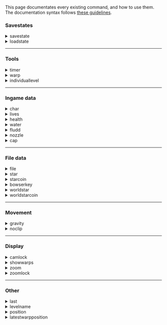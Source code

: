 This page documentates every existing command, and how to use them.
The documentation syntax follows [these guidelines](https://developers.google.com/style/code-syntax).

### Savestates

<details>
<summary>savestate</summary>

> Creates a new savestate, that can be loaded in the future using the **loadstate** command.

A savestate saves in-game data, such as the amount of health and water, current held stars and star coins, nozzles currently available, currently held nozzle, etc.

**Syntax :** savestate / ss NAME

* **NAME** : Name of the savestate.

***
</details>

<details>
<summary>loadstate</summary>

> Loads a previously created savestate.

**Syntax :** loadstate / ls NAME

* **NAME** : Name of the savestate.

</details>

***

### Tools

<details>
<summary>timer</summary>

> Manages the state of the timer.

**Syntax :** timer / t {start|stop|reset}

* **start**: Starts the timer.

* **stop**: Stops the timer.

* **reset**: Resets the timer; makes it automatically start on the next loading zone.

***
</details>


<details>
<summary>warp</summary>

> Warps the player to a specific section.

**Syntax :** warp / w NAME PLAYER_X PLAYER_Y [CAMERA_X] [CAMERA_Y]

* **NAME**: Name of that specific section. A list of the sections is available [here](https://docs.google.com/spreadsheets/d/1FLYArXZ4g_c7-L8tu4j_GyHaQ-BDFCvdqIluxmHcKkU/edit#gid=559521057).

* **coordinates**: Coordinates of the starting location of the player (4 parameters).

***
</details>

<details>
<summary>individuallevel</summary>

> Starts an individual level.

**Syntax :** individuallevel / il WORLD TYPE

* **WORLD**: Name of the world in which the individual level will be played. Can be chosen between these : bob - sl - ssl - hmc - bm - wdw - lll - ttm - ttc - rr - sotm - jrb - tidal - sots - ff - thwc - coe - mm - gos - eotmk - b1reds - b2reds - b3reds

* **TYPE**: The type of individual level that will be performed.
Can be either:
- **100 / all** : Starts a world from scratch. Collect every star and star coin from the world.
- **allstars** : Collect every star from the world.
- **allstarcoins** : Collect every star coin from the world.
- **star** : Collect one specific from the world. Number of the star has to be precised right after. Example : "il bob star 4"
- **starcoin** : Collect one specific star coin from the world. Number of the star has to be precised right after. Example : "il ssl starcoin 2"
- **nms** : Collect a certain amount of stars and star coins from the world. Example : "il ssl nms 2 1" means that you need to collect 2 stars and 1 star coin in SSL for the timer to end.


</details>

***

### Ingame data

<details>
<summary>char</summary>

> Allows to switch characters.

**Syntax** : char {mario|luigi|toggle}

The "toggle" option switches to Luigi if Mario is the current character, and vice-versa.

***
</details>



<details>
<summary>lives</summary>

> Sets a certain number of lives to the life counter.

**Syntax** : lives {NUMBER|infinite}

Writing 'lives infinite' will prevent Mario from ever game-overing.

***
</details>

<details>
<summary>health</summary>

> Sets a certain amount of health to the player. Health count goes from 0 to 8.

**Syntax :** health {refill|empty|death|number}

* **refill**: Heals the player, to the value 8.

* **empty**: Almost kills the player, to the value 1.

* **death**: Kills the player by setting health to the value 0

* **number**: Any number between 0 and 8.

***
</details>

<details>
<summary>water</summary>

> Sets a certain amount of water to the player. Water count goes from 0 to 10000.

**Syntax :** water {refill|half|empty|number}

* **refill**: Fills the water, to the value 10000.

* **half**: Half fills the water, to the value 5000.

* **empty**: Empties the water, to the value 0.

* **number**: Any number between 0 and 10000.

***
</details>

<details>
<summary>fludd</summary>

> Manages the current nozzles that the player has access to.

**Syntax :** fludd {all|H|R|T|none}

* **all**: Gives all nozzles to the player.

* **H**: Toggles the hover nozzle for the player.

* **R**: Toggles the rocket nozzle for the player.

* **T**: Toggles the turbo nozzle for the player.

* **none**: Removes every nozzle of the player.

***
</details>

<details>
<summary>nozzle</summary>

> Sets the saved nozzles in a specific world.

**Syntax :** nozzle WORLD NOZZLE {true|false}

* **WORLD**: Name of the world. Can be chosen between these : all - bob - sl - ssl - hmc - bm - wdw - lll - ttm - ttc - rr - sotm - jrb - tidal - sots - ff - thwc - coe - mm - gos - eotmk

* **NOZZLE**: Name of the nozzle that will be changed. Can be either : all, h, r, t, none.

***
</details>

<details>
<summary>cap</summary>

> Sets the state of the caps the player currently has.

**Syntax :** cap TYPE {true|false} TIME

* **TYPE**: Cap type. Can be either : invisible - invincible - metal - wing - none.

* **none**: This option resets all player caps.

* **time**: Decides for how long the cap will be enabled.

</details>

***

### File data

<details>
<summary>file</summary>

> Setups a file setting.

**Syntax :** file / f {complete|essentials|empty}

* **complete**: Setups a 100% file.

* **essentials**: Setups a "race" file, which is a file with all storyline stars obtained. Can be used to do 100% ILs.

* **empty**: Setups an empty file.

***
</details>

<details>
<summary>star</summary>

> Manages the state of a specific star.

**Syntax :** star / s NUMBER [true|false]

* **number**: Identifier of the star, between 1 and 64.

* **boolean**: Either true or false, to set the state of the star, or nothing to toggle its state.

***
</details>


<details>
<summary>starcoin</summary>

> Manages the state of a specific star coin.

**Syntax :** starcoin / sc NUMBER [true|false]

* **NUMBER**: Identifier of the star coin, between 1 and 64.

* **boolean**: Either true or false, to set the state of the star coin, or nothing to toggle its state.

***
</details>


<details>
<summary>bowserkey</summary>

> Manages the state of a specific bowser key.

**Syntax:** bowserkey / bk NUMBER [true|false]

* **NUMBER**: Identifier of the bowser key, between 1 and 3.

* **boolean**: Either true or false, to set the state of the bowser key, or nothing to toggle its state.

***
</details>

<details>
<summary>worldstar</summary>

> Sets the state of the stars in a specific world.

**Syntax :** worldstar / ws WORLD {true|false} [NUMBER]

* **WORLD**: Name of the world. Can be chosen between these : bob - sl - ssl - hmc - bm - wdw - lll - ttm - ttc - rr - sotm - jrb - tidal - sots - ff - thwc - coe - mm - gos - eotmk

* **bool**: Future state of the chosen stars. Can be either true or false.

* **NUMBER** (Falcultative) Number of one specific star that can be chosen. For example, "ws bob true 1" gives the first star of BoB, which is the king bob-omb star.

***
</details>


<details>
<summary>worldstarcoin</summary>

> Sets the state of the star coins in a specific world.

**Syntax :** worldstarcoin / wsc WORLD {true|false} [NUMBER]

* **WORLD**: Name of the world. Can be chosen between these : bob - sl - ssl - hmc - bm - wdw - lll - ttm - ttc - rr - sotm - jrb - tidal - sots - ff - thwc - coe - mm - gos - eotmk

* **bool**: Future state of the chosen star coins. Can be either true or false.

* **NUMBER** (Falcultative) Number of one specific star coin that can be chosen. Refer to worldstar to see an example of use.

</details>

***

### Movement

<details>
<summary>gravity</summary>

> Enables or disables noclip (ignoring collision)

**Syntax :** gravity / grav NUMBER

* **NUMBER:** Gravity value (1 is default, 0.8 is space 1-2, and 0.75 is space 3, true bowser, and GoS).

***
</details>

<details>
<summary>noclip</summary>

> Enables or disables noclip (ignoring collision)

**Syntax :** noclip / nc {on|off}

**Note :** Currently, this applies to both the player AND objects, so enemies that use collision will through the ground.

</details>

***

### Display

<details>
<summary>camlock</summary>

> Enables or disables camera edge locking - meaning when the player reaches the edge of the stage, the camera will stop panning.

**Syntax :** camlock / cl {on|off}

***
</details>

<details>
<summary>showwarps</summary>

> Shows or hides warps (displayed as a black rectangle).

**Syntax :** showwarps / sw {on|off}

***
</details>

<details>
<summary>zoom</summary>

> Zooms to a certain value.

**Syntax :** zoom NUMBER

* **NUMBER:** Zoom value (default zoom range is 50-200, with 50 being the furthest outward zoom possible, and 200 being the furthest inward zoom possible).

***
</details>

<details>
<summary>zoomlock</summary>

> Enables or disables the default zoom locking - meaning the player can only zoom in/out to a certain distance.

**Syntax :** zoomlock / zl {on|off}

</details>

***

### Other

<details>
<summary>last</summary>

> Re-executes the last command that was executed.

**Syntax :** last / l

***
</details>

<details>
<summary>levelname</summary>

> Returns the identifier of the current level the player is standing in.

**Syntax :** levelname / ln

***
</details>

<details>
<summary>position</summary>

> Returns the current position of the player.

**Syntax :** position / pos

***
</details>

<details>
<summary>latestwarpposition</summary>

> Returns the latest position the player has warped into.

**Syntax :** latestwarpposition / lwp

***
</details>
